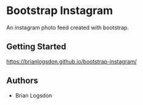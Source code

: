 # Bootstrap Instagram

An instagram photo feed created with bootstrap. 

## Getting Started

 https://brianlogsdon.github.io/bootstrap-instagram/

## Authors

* Brian Logsdon
